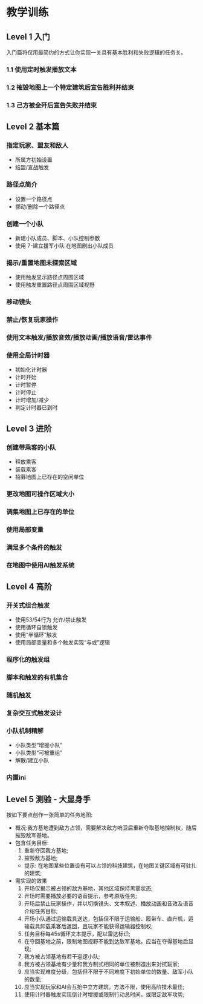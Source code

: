 # 教学训练

## Level 1 入门
入门篇将仅用最简约的方式让你实现一关具有基本胜利和失败逻辑的任务关。
### 1.1 使用定时触发播放文本

### 1.2 摧毁地图上一个特定建筑后宣告胜利并结束

### 1.3 己方被全歼后宣告失败并结束


## Level 2 基本篇
### 指定玩家、盟友和敌人
* 所属方初始设置
* 结盟/宣战触发
### 路径点简介
* 设置一个路径点
* 挪动/删除一个路径点
### 创建一个小队
* 新建小队成员、脚本、小队控制参数
* 使用 7-建立援军小队 在地图刷出小队成员
### 揭示/重置地图未探索区域
* 使用触发显示路径点周围区域
* 使用触发重置路径点周围区域视野
### 移动镜头
### 禁止/恢复玩家操作
### 使用文本触发/播放音效/播放动画/播放语音/雷达事件
### 使用全局计时器
* 初始化计时器
* 计时开始
* 计时暂停
* 计时停止
* 计时增加/减少
* 判定计时器已到时

## Level 3 进阶
### 创建带乘客的小队
* 释放乘客
* 装载乘客
* 招募地图上已存在的空闲单位
### 更改地图可操作区域大小
### 调集地图上已存在的单位
### 使用局部变量
### 满足多个条件的触发
### 在地图中使用AI触发系统

## Level 4 高阶
### 开关式组合触发
* 使用53/54行为 允许/禁止触发
* 使用循环自锁触发
* 使用“半循环”触发
* 使用局部变量和多个触发实现“与或”逻辑
### 程序化的触发组
### 脚本和触发的有机集合
### 随机触发
### 复杂交互式触发设计
### 小队机制精解
* 小队类型“增援小队”
* 小队类型“可被重组”
* 解散/建立小队
### 内置ini

## Level 5 测验 - 大显身手
按如下要点创作一张简单的任务地图:
* 概况:我方基地遭到敌方占领，需要解决敌方哨卫后重新夺取基地控制权，随后摧毁敌军基地。
* 包含任务目标:
  1. 重新夺回我方基地;
  2. 摧毁敌方基地;
  - 提示: 在地图某些位置设有可以占领的科技建筑，在地图关键区域有可驻扎的建筑;
* 需实现的效果
  1. 开场仅揭示被占领的敌方基地，其他区域保持黑雾状态;
  2. 开场时需要播放必要的语音提示，参考原版任务;
  2. 开场后禁止玩家操作，并以切换镜头、文本叙述、播放动画和音效及语音介绍任务目标;
  2. 开场小队通过运输载具送达，包括但不限于运输船、履带车、直升机，运输载具卸载乘客后返回，且玩家不能获得运输器控制权;
  3. 任务目标每45s循环文本提示，配以雷达标识;
  4. 在夺回基地之前，限制地图视野不能到达敌军基地，应当在夺得基地后显现;
  5. 我方被占领基地有若干巡逻小队;
  6. 我方被占领基地有少量和我方制式相同的单位被制造出来对抗玩家;
  6. 应当实现难度分级，包括但不限于不同难度下初始单位的数量、敌军小队的数量;
  6. 应当实现玩家和AI会互抢中立方建筑，方法不限，使用高阶技术最佳;
  6. 使用计时器触发实现倒计时增援或限制行动总时间，或限定敌军攻势;
